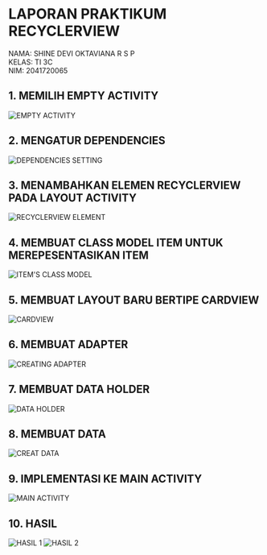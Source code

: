 # LAPORAN PRAKTIKUM RECYCLERVIEW
NAMA: SHINE DEVI OKTAVIANA R S P <BR>
KELAS: TI 3C <BR>
NIM: 2041720065
## 1. MEMILIH EMPTY ACTIVITY
![EMPTY ACTIVITY](ss/emptyact.jpeg)
## 2. MENGATUR DEPENDENCIES
![DEPENDENCIES SETTING](ss/dependencies.jpeg)
## 3. MENAMBAHKAN ELEMEN RECYCLERVIEW PADA LAYOUT ACTIVITY
![RECYCLERVIEW ELEMENT](ss/recycleview.jpeg)
## 4. MEMBUAT CLASS MODEL ITEM UNTUK MEREPESENTASIKAN ITEM
![ITEM'S CLASS MODEL](ss/classmodel.jpeg)
## 5. MEMBUAT LAYOUT BARU BERTIPE CARDVIEW
![CARDVIEW](ss/cardview.jpeg)
## 6. MEMBUAT ADAPTER
![CREATING ADAPTER](ss/adapter.jpeg)
## 7. MEMBUAT DATA HOLDER
![DATA HOLDER](ss/holder.jpeg)
## 8. MEMBUAT DATA
![CREAT DATA](ss/createdata.jpeg)
## 9. IMPLEMENTASI KE MAIN ACTIVITY
![MAIN ACTIVITY](ss/main.jpeg)
## 10. HASIL
![HASIL 1](ss/view1.jpeg)
![HASIL 2](ss/view2.jpeg)




